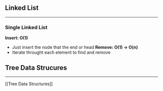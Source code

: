 ## Linked List
---
### Single Linked List
**Insert: O(1)**
- Just insert the node that the end or head
**Remove: O(1) -> O(n)**
- Iterate throught each element to find and remove

## Tree Data Strucures
---
[[Tree Data Structures]]
